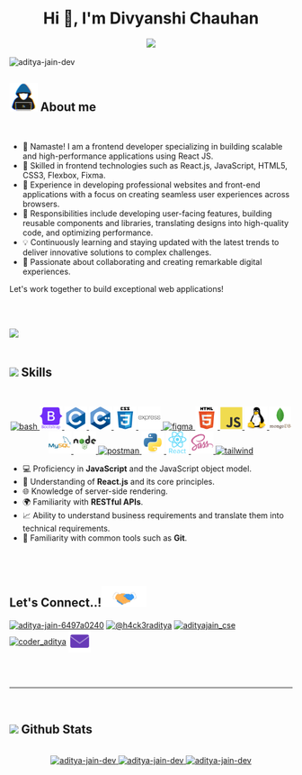 <h1 align="center">Hi 👋, I'm Divyanshi Chauhan</h1>

<p align="center">
  <a href="https://github.com/DenverCoder1/readme-typing-svg"><img src="https://readme-typing-svg.herokuapp.com?font=Time+New+Roman&color=cyan&size=25&center=true&vCenter=true&width=600&height=100&lines=Powering+the+frontend+with+React..&hearts;++;Curious+Full-Stack+Developer;Tech-Enthusiast;Agile+Learner+📚+Boundary+Pusher;Love+to+learn+new+tech..<3"></a>
</p>

<p align="left"> <img src="https://komarev.com/ghpvc/?username=aditya-jain-dev&label=Profile%20views&color=0e75b6&style=flat" alt="aditya-jain-dev" /> </p> 

## <picture><img src = "https://github.com/aditya-jain-dev/aditya-jain-dev/blob/main/about_me.gif" width = 50px></picture> **About me**

<br>

- 🙏 Namaste! I am a frontend developer specializing in building scalable and high-performance applications using React JS.
- 🚀 Skilled in frontend technologies such as React.js, JavaScript, HTML5, CSS3, Flexbox, Fixma.
- 💼 Experience in developing professional websites and front-end applications with a focus on creating seamless user experiences across browsers.
- 🔨 Responsibilities include developing user-facing features, building reusable components and libraries, translating designs into high-quality code, and optimizing performance.
- 💡 Continuously learning and staying updated with the latest trends to deliver innovative solutions to complex challenges.
- 🌟 Passionate about collaborating and creating remarkable digital experiences.

Let's work together to build exceptional web applications!

<br><br>

<img src="https://user-images.githubusercontent.com/73097560/115834477-dbab4500-a447-11eb-908a-139a6edaec5c.gif"><br><br>

## <img src="https://media2.giphy.com/media/QssGEmpkyEOhBCb7e1/giphy.gif?cid=ecf05e47a0n3gi1bfqntqmob8g9aid1oyj2wr3ds3mg700bl&rid=giphy.gif" width ="25"><b> Skills</b>

<br>

<p align="center"> <a href="https://www.gnu.org/software/bash/" target="_blank" rel="noreferrer"> <img src="https://www.vectorlogo.zone/logos/gnu_bash/gnu_bash-icon.svg" alt="bash" width="40" height="40"/> </a> <a href="https://getbootstrap.com" target="_blank" rel="noreferrer"> <img src="https://raw.githubusercontent.com/devicons/devicon/master/icons/bootstrap/bootstrap-plain-wordmark.svg" alt="bootstrap" width="40" height="40"/> </a> <a href="https://www.cprogramming.com/" target="_blank" rel="noreferrer"> <img src="https://raw.githubusercontent.com/devicons/devicon/master/icons/c/c-original.svg" alt="c" width="40" height="40"/> </a> <a href="https://www.w3schools.com/cpp/" target="_blank" rel="noreferrer"> <img src="https://raw.githubusercontent.com/devicons/devicon/master/icons/cplusplus/cplusplus-original.svg" alt="cplusplus" width="40" height="40"/> </a> <a href="https://www.w3schools.com/css/" target="_blank" rel="noreferrer"> <img src="https://raw.githubusercontent.com/devicons/devicon/master/icons/css3/css3-original-wordmark.svg" alt="css3" width="40" height="40"/> </a> <a href="https://expressjs.com" target="_blank" rel="noreferrer"> <img src="https://raw.githubusercontent.com/devicons/devicon/master/icons/express/express-original-wordmark.svg" alt="express" width="40" height="40"/> </a> <a href="https://www.figma.com/" target="_blank" rel="noreferrer"> <img src="https://www.vectorlogo.zone/logos/figma/figma-icon.svg" alt="figma" width="40" height="40"/> </a> <a href="https://www.w3.org/html/" target="_blank" rel="noreferrer"> <img src="https://raw.githubusercontent.com/devicons/devicon/master/icons/html5/html5-original-wordmark.svg" alt="html5" width="40" height="40"/> </a> <a href="https://developer.mozilla.org/en-US/docs/Web/JavaScript" target="_blank" rel="noreferrer"> <img src="https://raw.githubusercontent.com/devicons/devicon/master/icons/javascript/javascript-original.svg" alt="javascript" width="40" height="40"/> </a> <a href="https://www.linux.org/" target="_blank" rel="noreferrer"> <img src="https://raw.githubusercontent.com/devicons/devicon/master/icons/linux/linux-original.svg" alt="linux" width="40" height="40"/> </a> <a href="https://www.mongodb.com/" target="_blank" rel="noreferrer"> <img src="https://raw.githubusercontent.com/devicons/devicon/master/icons/mongodb/mongodb-original-wordmark.svg" alt="mongodb" width="40" height="40"/> </a> <a href="https://www.mysql.com/" target="_blank" rel="noreferrer"> <img src="https://raw.githubusercontent.com/devicons/devicon/master/icons/mysql/mysql-original-wordmark.svg" alt="mysql" width="40" height="40"/> </a> <a href="https://nodejs.org" target="_blank" rel="noreferrer"> <img src="https://raw.githubusercontent.com/devicons/devicon/master/icons/nodejs/nodejs-original-wordmark.svg" alt="nodejs" width="40" height="40"/> </a> <a href="https://postman.com" target="_blank" rel="noreferrer"> <img src="https://www.vectorlogo.zone/logos/getpostman/getpostman-icon.svg" alt="postman" width="40" height="40"/> </a> <a href="https://www.python.org" target="_blank" rel="noreferrer"> <img src="https://raw.githubusercontent.com/devicons/devicon/master/icons/python/python-original.svg" alt="python" width="40" height="40"/> </a> <a href="https://reactjs.org/" target="_blank" rel="noreferrer"> <img src="https://raw.githubusercontent.com/devicons/devicon/master/icons/react/react-original-wordmark.svg" alt="react" width="40" height="40"/> </a> <a href="https://sass-lang.com" target="_blank" rel="noreferrer"> <img src="https://raw.githubusercontent.com/devicons/devicon/master/icons/sass/sass-original.svg" alt="sass" width="40" height="40"/> </a> <a href="https://tailwindcss.com/" target="_blank" rel="noreferrer"> <img src="https://www.vectorlogo.zone/logos/tailwindcss/tailwindcss-icon.svg" alt="tailwind" width="40" height="40"/> </a> </p>

- 💻 Proficiency in **JavaScript** and the JavaScript object model.
- 🚀 Understanding of **React.js** and its core principles.
- 🌐 Knowledge of server-side rendering.
- 🌍 Familiarity with **RESTful APIs**.
- 📈 Ability to understand business requirements and translate them into technical requirements.
- 🔧 Familiarity with common tools such as **Git**.

<br>
<br>

## <b> Let's Connect..!</b><img src="https://github.com/aditya-jain-dev/aditya-jain-dev/blob/main/handshake.gif" width ="80">
<p align="left">
<a href="https://linkedin.com/in/aditya-jain-6497a0240" target="blank"><img align="center" src="https://raw.githubusercontent.com/rahuldkjain/github-profile-readme-generator/master/src/images/icons/Social/linked-in-alt.svg" alt="aditya-jain-6497a0240" height="30" width="40" /></a>
<a href="https://medium.com/@h4ck3raditya" target="blank"><img align="center" src="https://raw.githubusercontent.com/rahuldkjain/github-profile-readme-generator/master/src/images/icons/Social/medium.svg" alt="@h4ck3raditya" height="30" width="40" /></a>
<a href="https://www.leetcode.com/adityajain_cse" target="blank"><img align="center" src="https://raw.githubusercontent.com/rahuldkjain/github-profile-readme-generator/master/src/images/icons/Social/leet-code.svg" alt="adityajain_cse" height="30" width="40" /></a>
<a href="https://auth.geeksforgeeks.org/user/coder_aditya" target="blank"><img align="center" src="https://raw.githubusercontent.com/rahuldkjain/github-profile-readme-generator/master/src/images/icons/Social/geeks-for-geeks.svg" alt="coder_aditya" height="30" width="40" /></a>
<a href="mailto:adityajain98@proton.me" target="blank"><img align="center" src="https://github.com/aditya-jain-dev/aditya-jain-dev/blob/main/icons8-email-48.png" alt="proton_mail" width="40" /></a>
</p>

<br>
<br>

---

<br>

## <img src="https://media.giphy.com/media/iY8CRBdQXODJSCERIr/giphy.gif" width="35"><b> Github Stats </b>

<br>

<div align="center">
  <a href="https://github.com/aditya-jain-dev/">
    <img src="https://github-readme-streak-stats.herokuapp.com/?user=aditya-jain-dev&theme=dark" alt="aditya-jain-dev" width="450"/>
    <img src="https://github-readme-stats.vercel.app/api?username=aditya-jain-dev&show_icons=true&theme=dark&locale=en" alt="aditya-jain-dev" width="450"/>
    <img src="https://github-readme-stats.vercel.app/api/top-langs?username=aditya-jain-dev&show_icons=true&theme=dark&locale=en&layout=compact" alt="aditya-jain-dev" width="450"/>
  </a>
</div>
